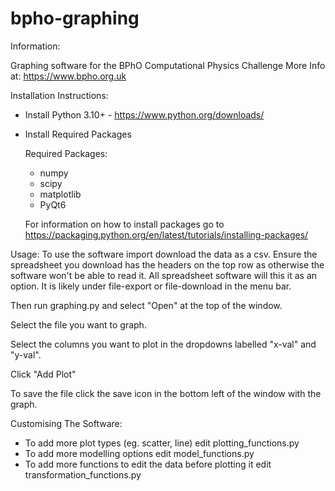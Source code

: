 # bpho-graphing

Information:

  Graphing software for the BPhO Computational Physics Challenge
  More Info at: https://www.bpho.org.uk

Installation Instructions:

   - Install Python 3.10+ - https://www.python.org/downloads/

   - Install Required Packages

      Required Packages:
       - numpy
       - scipy
       - matplotlib
       - PyQt6

      For information on how to install packages go to https://packaging.python.org/en/latest/tutorials/installing-packages/
      
Usage:
   To use the software import download the data as a csv.
   Ensure the spreadsheet you download has the headers on the top row as otherwise the software won't be able to read it.
   All spreadsheet software will this it as an option. It is likely under file-export or file-download in the menu bar.
   
   Then run graphing.py and select "Open" at the top of the window.
   
   Select the file you want to graph.
   
   Select the columns you want to plot in the dropdowns labelled "x-val" and "y-val".
   
   Click "Add Plot"
   
   To save the file click the save icon in the bottom left of the window with the graph.
  
Customising The Software:

 - To add more plot types (eg. scatter, line) edit plotting_functions.py
 - To add more modelling options edit model_functions.py
 - To add more functions to edit the data before plotting it edit transformation_functions.py
